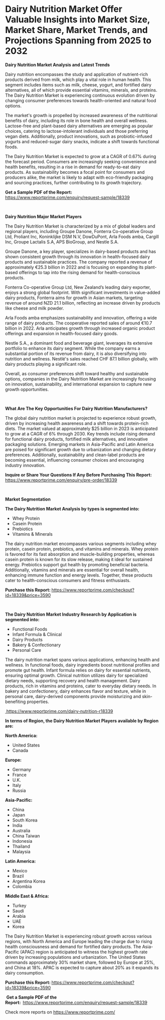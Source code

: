 <p><h1>Dairy Nutrition Market Offer Valuable Insights into Market Size, Market Share, Market Trends, and Projections Spanning from 2025 to 2032</h1></p><p><strong>Dairy Nutrition Market Analysis and Latest Trends</strong></p>
<p><p>Dairy nutrition encompasses the study and application of nutrient-rich products derived from milk, which play a vital role in human health. This segment includes items such as milk, cheese, yogurt, and fortified dairy alternatives, all of which provide essential vitamins, minerals, and proteins. The Dairy Nutrition Market is experiencing continuous evolution driven by changing consumer preferences towards health-oriented and natural food options.</p><p>The market's growth is propelled by increased awareness of the nutritional benefits of dairy, including its role in bone health and overall wellness. Lactose-free and plant-based dairy alternatives are emerging as popular choices, catering to lactose-intolerant individuals and those preferring vegan diets. Additionally, product innovations, such as probiotic-infused yogurts and reduced-sugar dairy snacks, indicate a shift towards functional foods.</p><p>The Dairy Nutrition Market is expected to grow at a CAGR of 0.67% during the forecast period. Consumers are increasingly seeking convenience and health benefits, resulting in a rise in demand for ready-to-eat dairy products. As sustainability becomes a focal point for consumers and producers alike, the market is likely to adapt with eco-friendly packaging and sourcing practices, further contributing to its growth trajectory.</p></p>
<p><strong>Get a Sample PDF of the Report:&nbsp;</strong> <a href="https://www.reportprime.com/enquiry/request-sample/18339?utm_campaign=3043&utm_medium=2&utm_source=Github&utm_content=ia&utm_term=19032025&utm_id=dairy-nutrition">https://www.reportprime.com/enquiry/request-sample/18339</a></p>
<p>&nbsp;</p>
<p><strong>Dairy Nutrition Major Market Players</strong></p>
<p><p>The Dairy Nutrition Market is characterized by a mix of global leaders and regional players, including Groupe Danone, Fonterra Co-operative Group Ltd, Proliant Inc, Koninklijke DSM N.V, DowDuPont, Arla Foods amba, Cargill Inc, Groupe Lactalis S.A, APS BioGroup, and Nestle S.A. </p><p>Groupe Danone, a key player, specializes in dairy-based products and has shown consistent growth through its innovation in health-focused dairy products and sustainable practices. The company reported a revenue of approximately €25.3 billion in 2022 and is focusing on expanding its plant-based offerings to tap into the rising demand for health-conscious products.</p><p>Fonterra Co-operative Group Ltd, New Zealand’s leading dairy exporter, enjoys a strong global footprint. With significant investments in value-added dairy products, Fonterra aims for growth in Asian markets, targeting revenue of around NZD 21.1 billion, reflecting an increase driven by products like cheese and milk powder.</p><p>Arla Foods amba emphasizes sustainability and innovation, offering a wide range of dairy products. The cooperative reported sales of around €10.7 billion in 2022. Arla anticipates growth through increased organic product offerings and expansion in health-focused dairy goods.</p><p>Nestle S.A., a dominant food and beverage giant, leverages its extensive portfolio to enhance its dairy segment. While the company earns a substantial portion of its revenue from dairy, it is also diversifying into nutrition and wellness. Nestlé's sales reached CHF 87.1 billion globally, with dairy products playing a significant role.</p><p>Overall, as consumer preferences shift toward healthy and sustainable options, companies in the Dairy Nutrition Market are increasingly focusing on innovation, sustainability, and international expansion to capture new growth opportunities.</p></p>
<p>&nbsp;</p>
<p><strong>What Are The Key Opportunities For Dairy Nutrition Manufacturers?</strong></p>
<p><p>The global dairy nutrition market is projected to experience robust growth, driven by increasing health awareness and a shift towards protein-rich diets. The market valued at approximately $25 billion in 2023 is anticipated to grow at a CAGR of 6% through 2030. Key trends include rising demand for functional dairy products, fortified milk alternatives, and innovative packaging solutions. Emerging markets in Asia-Pacific and Latin America are poised for significant growth due to urbanization and changing dietary preferences. Additionally, sustainability and clean-label products are becoming essential, influencing consumer choices and encouraging industry innovation.</p></p>
<p><strong>Inquire or Share Your Questions If Any Before Purchasing This Report:</strong> <a href="https://www.reportprime.com/enquiry/pre-order/18339?utm_campaign=3043&utm_medium=2&utm_source=Github&utm_content=ia&utm_term=19032025&utm_id=dairy-nutrition">https://www.reportprime.com/enquiry/pre-order/18339</a></p>
<p>&nbsp;</p>
<p><strong>Market Segmentation</strong></p>
<p><strong>The Dairy Nutrition Market Analysis by types is segmented into:</strong></p>
<p><ul><li>Whey Protein</li><li>Casein Protein</li><li>Prebiotics</li><li>Vitamins & Minerals</li></ul></p>
<p><p>The dairy nutrition market encompasses various segments including whey protein, casein protein, prebiotics, and vitamins and minerals. Whey protein is favored for its fast absorption and muscle-building properties, whereas casein protein is known for its slow release, making it ideal for sustained energy. Prebiotics support gut health by promoting beneficial bacteria. Additionally, vitamins and minerals are essential for overall health, enhancing immune function and energy levels. Together, these products cater to health-conscious consumers and fitness enthusiasts.</p></p>
<p><strong>Purchase this Report:&nbsp;</strong><a href="https://www.reportprime.com/checkout?id=18339&price=3590&utm_campaign=3043&utm_medium=2&utm_source=Github&utm_content=ia&utm_term=19032025&utm_id=dairy-nutrition">https://www.reportprime.com/checkout?id=18339&price=3590</a></p>
<p>&nbsp;</p>
<p><strong>The Dairy Nutrition Market Industry Research by Application is segmented into:</strong></p>
<p><ul><li>Functional Foods</li><li>Infant Formula & Clinical</li><li>Dairy Products</li><li>Bakery & Confectionary</li><li>Personal Care</li></ul></p>
<p><p>The dairy nutrition market spans various applications, enhancing health and wellness. In functional foods, dairy ingredients boost nutritional profiles and promote gut health. Infant formula relies on dairy for essential nutrients, ensuring optimal growth. Clinical nutrition utilizes dairy for specialized dietary needs, supporting recovery and health management. Dairy products, rich in vitamins and proteins, cater to everyday dietary needs. In bakery and confectionery, dairy enhances flavor and texture, while in personal care, dairy-derived components provide moisturizing and skin-benefiting properties.</p></p>
<p><a href="https://www.reportprime.com/dairy-nutrition-r18339?utm_campaign=3043&utm_medium=2&utm_source=Github&utm_content=ia&utm_term=19032025&utm_id=dairy-nutrition">&nbsp;https://www.reportprime.com/dairy-nutrition-r18339</a></p>
<p><strong>In terms of Region, the Dairy Nutrition Market Players available by Region are:</strong></p>
<p>
    <p> <strong> North America: </strong>
        <ul>
            <li>United States</li>
            <li>Canada</li>
        </ul>
        </p> 
    <p> <strong> Europe: </strong>
        <ul>
            <li>Germany</li>
            <li>France</li>
            <li>U.K.</li>
            <li>Italy</li>
            <li>Russia</li>
        </ul>
        </p> 
    <p> <strong> Asia-Pacific: </strong>
        <ul>
            <li>China</li>
            <li>Japan</li>
            <li>South Korea</li>
            <li>India</li>
            <li>Australia</li>
            <li>China Taiwan</li>
            <li>Indonesia</li>
            <li>Thailand</li>
            <li>Malaysia</li>
        </ul>
        </p> 
    <p> <strong> Latin America: </strong>
        <ul>
            <li>Mexico</li>
            <li>Brazil</li>
            <li>Argentina Korea</li>
            <li>Colombia</li>
        </ul>
        </p> 
    <p> <strong> Middle East & Africa: </strong>
        <ul>
            <li>Turkey</li>
            <li>Saudi</li>
            <li>Arabia</li>
            <li>UAE</li>
            <li>Korea</li>
        </ul>
    </p>
    </p>
<p><p>The Dairy Nutrition Market is experiencing robust growth across various regions, with North America and Europe leading the charge due to rising health consciousness and demand for fortified dairy products. The Asia-Pacific (APAC) region is anticipated to witness the highest growth rate driven by increasing populations and urbanization. The United States commands approximately 30% market share, followed by Europe at 25%, and China at 18%. APAC is expected to capture about 20% as it expands its dairy consumption.</p></p>
<p><strong>Purchase this Report: </strong><a href="https://www.reportprime.com/checkout?id=18339&price=3590&utm_campaign=3043&utm_medium=2&utm_source=Github&utm_content=ia&utm_term=19032025&utm_id=dairy-nutrition">https://www.reportprime.com/checkout?id=18339&price=3590</a></p>
<p>&nbsp;<strong>Get a Sample PDF of the Report:&nbsp;&nbsp;</strong><a href="https://www.reportprime.com/enquiry/request-sample/18339?utm_campaign=3043&utm_medium=2&utm_source=Github&utm_content=ia&utm_term=19032025&utm_id=dairy-nutrition">https://www.reportprime.com/enquiry/request-sample/18339</a></p>
<p><strong></strong></p>
<p>Check more reports on <a href="https://www.reportprime.com/?utm_campaign=3043&utm_medium=2&utm_source=Github&utm_content=ia&utm_term=19032025&utm_id=dairy-nutrition">https://www.reportprime.com/</a></p>